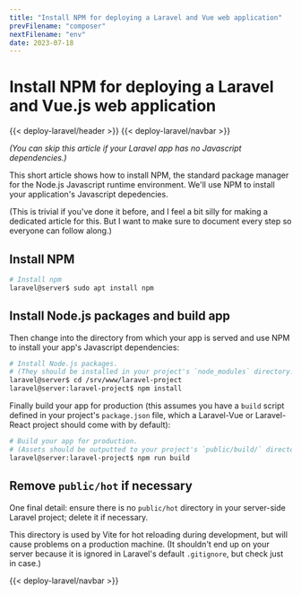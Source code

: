 ```yaml
---
title: "Install NPM for deploying a Laravel and Vue web application"
prevFilename: "composer"
nextFilename: "env"
date: 2023-07-18
---
```


# Install NPM for deploying a Laravel and Vue.js web application

{{< deploy-laravel/header >}}
{{< deploy-laravel/navbar >}}

*(You can skip this article if your Laravel app has no Javascript dependencies.)*

This short article shows how to install NPM, the standard package manager for the Node.js Javascript runtime environment.
We'll use NPM to install your application's Javascript depedencies.

(This is trivial if you've done it before, and I feel a bit silly for making a dedicated article for this. But I want to make sure to document every step so everyone can follow along.)

## Install NPM

```bash
# Install npm
laravel@server$ sudo apt install npm
```

## Install Node.js packages and build app

Then change into the directory from which your app is served and use NPM to install your app's Javascript dependencies:

```bash
# Install Node.js packages.
# (They should be installed in your project's `node_modules` directory.)
laravel@server$ cd /srv/www/laravel-project
laravel@server:laravel-project$ npm install
```

Finally build your app for production (this assumes you have a `build` script defined in your project's `package.json` file, which a Laravel-Vue or Laravel-React project should come with by default):

```bash
# Build your app for production.
# (Assets should be outputted to your project's `public/build/` directory)
laravel@server:laravel-project$ npm run build
```

## Remove `public/hot` if necessary

One final detail: ensure there is no `public/hot` directory in your server-side Laravel project; delete it if necessary.

This directory is used by Vite for hot reloading during development, but will cause problems on a production machine.
(It shouldn't end up on your server because it is ignored in Laravel's default `.gitignore`, but check just in case.)

{{< deploy-laravel/navbar >}}
